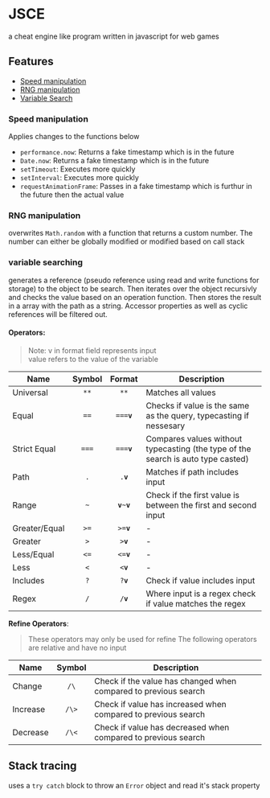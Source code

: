# JSCE
a cheat engine like program written in javascript for web games

## Features
- [Speed manipulation](#speed-manipulation)
- [RNG manipulation](#rng-manipulation)
- [Variable Search](#variable-searching)

### Speed manipulation

Applies changes to the functions below

- `performance.now`: Returns a fake timestamp which is in the future
- `Date.now`: Returns a fake timestamp which is in the future
- `setTimeout`: Executes more quickly 
- `setInterval`: Executes more quickly 
- `requestAnimationFrame`: Passes in a fake timestamp which is furthur in the future then the actual value

### RNG manipulation

overwrites `Math.random` with a function that returns a custom number. The number can either be globally modified or modified based on call stack

### variable searching

generates a reference (pseudo reference using read and write functions for storage) to the object to be search. Then iterates over the object recursivly and checks the value based on an operation function. Then stores the result in a array with the path as a string. Accessor properties as well as cyclic references will be filtered out.

#### Operators:
> Note: v in format field represents input  
> value refers to the value of the variable

  Name | Symbol | Format | Description
  ---  | :---:  | :---:  | ---
Universal | `**` | `**` | Matches all values
Equal  | `==`   | <code>===<b>v</b></code> |Checks if value is the same as the query, typecasting if nessesary
Strict Equal | `===` | <code>===<b>v</b></code> |Compares values without typecasting (the type of the search is auto type casted)
Path | `.` | <code>.<b>v</b></code> | Matches if path includes input 
Range | `~` | <code><b>v</b>~<b>v</b></code>  | Check if the first value is between the first and second input
Greater/Equal | `>=` | <code>>=<b>v</b></code>  | -
Greater | `>` | <code>><b>v</b></code>  | -
Less/Equal | `<=` | <code><=<b>v</b></code>  | - 
Less | `<` | <code><<b>v</b></code>  | - 
Includes | `?` | <code>?<b>v</b></code>  | Check if value includes input
Regex | `/` | <code>/<b>v</b></code> | Where input is a regex check if value matches the regex 

**Refine Operators**:
> These operators may only be used for refine
> The following operators are relative and have no input

  Name | Symbol | Description
  ---  | :---:  | ---
Change | `/\`   | Check if the value has changed when compared to previous search
Increase | `/\>` | Check if value has increased when compared to previous search
Decrease | `/\<` | Check if value has decreased when compared to previous search


## Stack tracing

uses a `try catch` block to throw an `Error` object and read it's stack property
